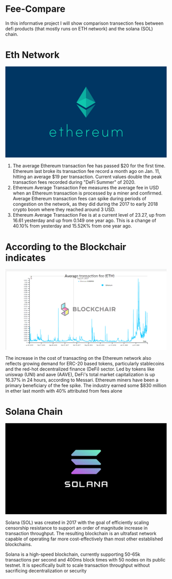 # Fee-Compare
In this informative project I will show comparison transection fees between defi products (that mostly runs on ETH network) and the solana (SOL) chain.


# Eth Network 

![](Logos/ETH.png)

1. The average Ethereum transaction fee has passed $20 for the first time. Ethereum last broke its transaction fee record a month ago on Jan. 11, hitting an average $19 per transaction. Current values double the peak transaction fees recorded during "DeFi Summer" of 2020. 
2. Ethereum Average Transaction Fee measures the average fee in USD when an Ethereum transaction is processed by a miner and confirmed. Average Ethereum transaction fees can spike during periods of congestion on the network, as they did during the 2017 to early 2018 crypto boom where they reached around 3 USD.
3. Ethereum Average Transaction Fee is at a current level of 23.27, up from 16.61 yesterday and up from 0.149 one year ago. This is a change of 40.10% from yesterday and 15.52K% from one year ago.
# According to the Blockchair indicates

![](Capture.PNG)


The increase in the cost of transacting on the Ethereum network also reflects growing demand for ERC-20 based tokens, particularly stablecoins and the red-hot decentralized finance (DeFi) sector.
Led by tokens like uniswap (UNI) and aave (AAVE), DeFi's total market capitalization is up 16.37% in 24 hours, according to Messari.
Ethereum miners have been a primary beneficiary of the fee spike. The industry earned some $830 million in ether last month with 40% attributed from fees alone

# Solana Chain

![](Logos/SOL.jpg)

Solana (SOL) was created in 2017 with the goal of efficiently scaling censorship resistance to support an order of magnitude increase in transaction throughput. The resulting blockchain is an ultrafast network capable of operating far more cost-effectively than most other established blockchains.

Solana is a high-speed blockchain, currently supporting 50-65k transactions per second and 400ms block times with 50 nodes on its public testnet. It is specifically built to scale transaction throughput without sacrificing decentralization or security
